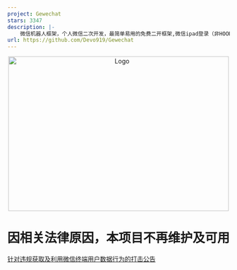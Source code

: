 ```yaml
---
project: Gewechat
stars: 3347
description: |-
    微信机器人框架，个人微信二次开发，最简单易用的免费二开框架,微信ipad登录（非HOOK破解桌面端）
url: https://github.com/Devo919/Gewechat
---
```


<p align="center">
  <img src="logo.png" width="500px" height="350px" alt=" Logo">
</p>

# 因相关法律原因，本项目不再维护及可用

[针对违规获取及利用微信终端用户数据行为的打击公告](https://mp.weixin.qq.com/s/A6h4ZLTE2EPrY7kJ5fHE2g)








